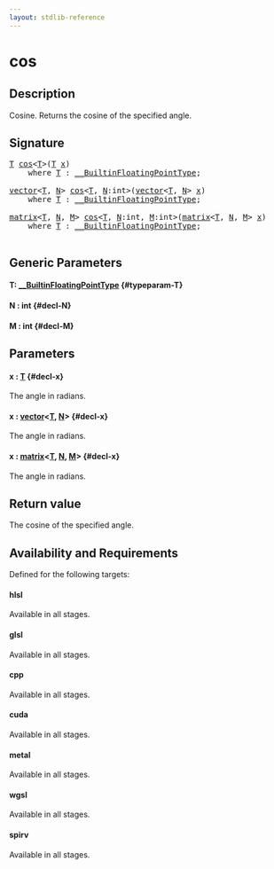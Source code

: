 ```yaml
---
layout: stdlib-reference
---
```


# cos

## Description

Cosine. Returns the cosine of the specified angle.



## Signature 

<pre>
<a href="/stdlib-reference/global-decls/cos#typeparam-T" class="code_type">T</a> <a href="/stdlib-reference/global-decls/cos">cos</a>&lt;<a href="/stdlib-reference/global-decls/cos#typeparam-T" class="code_type">T</a>&gt;(<a href="/stdlib-reference/global-decls/cos#typeparam-T" class="code_type">T</a> <a href="/stdlib-reference/global-decls/cos#decl-x" class="code_param">x</a>)
    <span class='code_keyword'>where</span> <a href="/stdlib-reference/global-decls/cos#typeparam-T" class="code_type">T</a> : <a href="/stdlib-reference/interfaces/0_builtinfloatingpointtype-029hm/index" class="code_type">__BuiltinFloatingPointType</a>;

<a href="/stdlib-reference/types/vector/index" class="code_type">vector</a>&lt;<a href="/stdlib-reference/global-decls/cos#typeparam-T" class="code_type">T</a>, <a href="/stdlib-reference/global-decls/cos#decl-N" class="code_var">N</a>&gt; <a href="/stdlib-reference/global-decls/cos">cos</a>&lt;<a href="/stdlib-reference/global-decls/cos#typeparam-T" class="code_type">T</a>, <a href="/stdlib-reference/global-decls/cos#decl-N" class="code_var">N</a>:<span class="code_keyword">int</span>&gt;(<a href="/stdlib-reference/types/vector/index" class="code_type">vector</a>&lt;<a href="/stdlib-reference/global-decls/cos#typeparam-T" class="code_type">T</a>, <a href="/stdlib-reference/global-decls/cos#decl-N" class="code_var">N</a>&gt; <a href="/stdlib-reference/global-decls/cos#decl-x" class="code_param">x</a>)
    <span class='code_keyword'>where</span> <a href="/stdlib-reference/global-decls/cos#typeparam-T" class="code_type">T</a> : <a href="/stdlib-reference/interfaces/0_builtinfloatingpointtype-029hm/index" class="code_type">__BuiltinFloatingPointType</a>;

<a href="/stdlib-reference/types/matrix/index" class="code_type">matrix</a>&lt;<a href="/stdlib-reference/global-decls/cos#typeparam-T" class="code_type">T</a>, <a href="/stdlib-reference/global-decls/cos#decl-N" class="code_var">N</a>, <a href="/stdlib-reference/global-decls/cos#decl-M" class="code_var">M</a>&gt; <a href="/stdlib-reference/global-decls/cos">cos</a>&lt;<a href="/stdlib-reference/global-decls/cos#typeparam-T" class="code_type">T</a>, <a href="/stdlib-reference/global-decls/cos#decl-N" class="code_var">N</a>:<span class="code_keyword">int</span>, <a href="/stdlib-reference/global-decls/cos#decl-M" class="code_var">M</a>:<span class="code_keyword">int</span>&gt;(<a href="/stdlib-reference/types/matrix/index" class="code_type">matrix</a>&lt;<a href="/stdlib-reference/global-decls/cos#typeparam-T" class="code_type">T</a>, <a href="/stdlib-reference/global-decls/cos#decl-N" class="code_var">N</a>, <a href="/stdlib-reference/global-decls/cos#decl-M" class="code_var">M</a>&gt; <a href="/stdlib-reference/global-decls/cos#decl-x" class="code_param">x</a>)
    <span class='code_keyword'>where</span> <a href="/stdlib-reference/global-decls/cos#typeparam-T" class="code_type">T</a> : <a href="/stdlib-reference/interfaces/0_builtinfloatingpointtype-029hm/index" class="code_type">__BuiltinFloatingPointType</a>;

</pre>

## Generic Parameters

#### T: [\_\_BuiltinFloatingPointType](/stdlib-reference/interfaces/0_builtinfloatingpointtype-029hm/index) {#typeparam-T}
#### N  : int {#decl-N}
#### M  : int {#decl-M}

## Parameters

#### x  : [T](/stdlib-reference/global-decls/cos#typeparam-T) {#decl-x}
The angle in radians.

#### x  : [vector](/stdlib-reference/types/vector/index)\<[T](/stdlib-reference/types/vector/index#typeparam-T), [N](/stdlib-reference/types/vector/index#decl-N)\> {#decl-x}
The angle in radians.

#### x  : [matrix](/stdlib-reference/types/matrix/index)\<[T](/stdlib-reference/types/matrix/t-0), [N](/stdlib-reference/types/matrix/index#decl-N), [M](/stdlib-reference/types/matrix/index#decl-M)\> {#decl-x}
The angle in radians.


## Return value
The cosine of the specified angle.


## Availability and Requirements

Defined for the following targets:

#### hlsl
Available in all stages.

#### glsl
Available in all stages.

#### cpp
Available in all stages.

#### cuda
Available in all stages.

#### metal
Available in all stages.

#### wgsl
Available in all stages.

#### spirv
Available in all stages.



